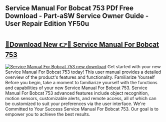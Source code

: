 ## Service Manual For Bobcat 753 PDf Free Download - Part-aSW Service Owner Guide - User Repair Edition YF50u

# <h2><a href="http://bc54488.oget.top/?id=Service+Manual+For+Bobcat+753">🔗Download New 👉🔴 Service Manual For Bobcat 753</a></h2>

[![Service Manual For Bobcat 753 new download](https://i.imgur.com/5g1atiW.png)](http://bc54488.oget.top/?id=Service+Manual+For+Bobcat+753)
Get started with your new Service Manual For Bobcat 753 today! This user manual provides a detailed overview of the product's features and functionality. Familiarize Yourself Before you begin, take a moment to familiarize yourself with the functions and capabilities of your new Service Manual For Bobcat 753. Service Manual For Bobcat 753 advanced features include object recognition, motion sensors, customizable alerts, and remote access, all of which can be customized to suit your preferences via the user interface. We're Committed to Your Success Service Manual For Bobcat 753. Our goal is to empower you to achieve the best results.
